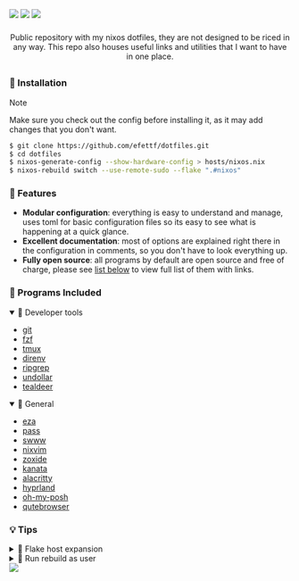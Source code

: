 
<div aling="center">

<img src="https://img.shields.io/github/repo-size/efettf/dotfiles?style=for-the-badge&labelColor=1e1e2e&color=b4befe"/>
<img src="https://img.shields.io/github/issues/efettf/dotfiles?style=for-the-badge&labelColor=1e1e2e&color=fab387"/>
<img src="https://img.shields.io/badge/active-active?style=for-the-badge&label=STATUS&labelColor=1e1e2e&color=a6e3a1"/>

</div>

<!-- Useful trick to make a space between elements fast, 
it's not the best way to do it I'm sure. -->
###

<p align="center">
Public repository with my nixos dotfiles, they are not designed to be riced in any way. This repo also houses useful links and utilities that I want to have in one place.
</p>

<!-- Create a line seperating stuff on github. -->
##

### 💨 Installation

> [!NOTE]
> Make sure you check out the config before installing it,
> as it may add changes that you don't want.

```bash
$ git clone https://github.com/efettf/dotfiles.git
$ cd dotfiles
$ nixos-generate-config --show-hardware-config > hosts/nixos.nix
$ nixos-rebuild switch --use-remote-sudo --flake ".#nixos"
```

<!-- List of high level features you might want to see at quick glance. -->
### 🎉 Features

- **Modular configuration**: everything is easy to understand and manage, uses toml for basic configuration files so its easy to see what is happening at a quick glance.
- **Excellent documentation**: most of options are explained right there in the configuration in comments, so you don't have to look everything up.
- **Fully open source**: all programs by default are open source and free of charge, please see [list below](#-programs-included) to view full list of them with links.

<!-- Programs in the dependency list, don't list technical stuff,
you can pull links from "search.nixos.org". -->
### 🎸 Programs Included

<details open><summary>🔧 Developer tools</summary>

- [git](https://git-scm.com/)
- [fzf](https://github.com/junegunn/fzf)
- [tmux](https://tmux.github.io/)
- [direnv](https://direnv.net)
- [ripgrep](https://github.com/BurntSushi/ripgrep)
- [undollar](https://github.com/xtyrrell/undollar)
- [tealdeer](https://github.com/dbrgn/tealdeer)

</details>

<details open><summary>🌴 General</summary>

- [eza](https://github.com/eza-community/eza)
- [pass](https://www.passwordstore.org/)
- [swww](https://github.com/LGFae/swww)
- [nixvim](https://github.com/nix-community/nixvim)
- [zoxide](https://github.com/ajeetdsouza/zoxide)
- [kanata](https://github.com/jtroo/kanata)
- [alacritty](https://github.com/alacritty/alacritty)
- [hyprland](https://github.com/hyprwm/Hyprland)
- [oh-my-posh](https://ohmyposh.dev)
- [qutebrowser](https://github.com/qutebrowser/qutebrowser)

</details>

### 💡 Tips

<details><summary>🧪 Flake host expansion</summary>

###

You can use this command if _nixos_ **is** your host name:
```bash
$ nixos-rebuild switch --flake .
```
As . expands to _.#hostname.

</details>

<details><summary>🫧 Run rebuild as user</summary>

###

If you want to rebuild system without sudo you can run:
```bash
$ nixos-rebuild switch --use-remote-sudo
```
It will use sudo only if it needs to, so it won't run everything as root.

</details>

<!-- Catppuccin banner at the bottom for the looks, 
make sure to remove it when changing theme as well as the colors in banners above. -->
<img src="https://raw.githubusercontent.com/catppuccin/catppuccin/c9d3d7de6ab8cb2609b37c4b79b026a2c7784b6f/assets/footers/gray0_ctp_on_line.svg?sanitize=true"/>

